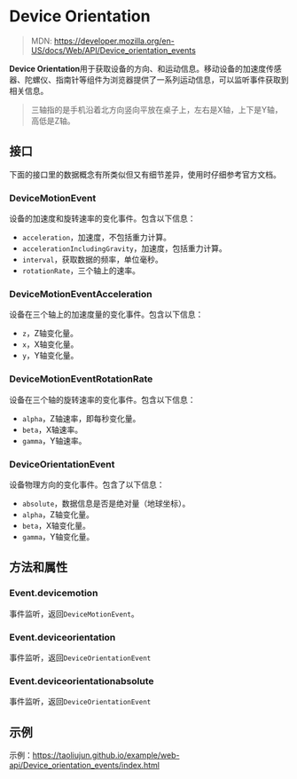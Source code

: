 <!--hexo

---
url: web-api-Device_orientation_events
tags:
  - webapi
  - Device Orientation
---

-->

# Device Orientation

> MDN: https://developer.mozilla.org/en-US/docs/Web/API/Device_orientation_events

**Device Orientation**用于获取设备的方向、和运动信息。移动设备的加速度传感器、陀螺仪、指南针等组件为浏览器提供了一系列运动信息，可以监听事件获取到相关信息。

> 三轴指的是手机沿着北方向竖向平放在桌子上，左右是X轴，上下是Y轴，高低是Z轴。

## 接口

下面的接口里的数据概念有所类似但又有细节差异，使用时仔细参考官方文档。

### DeviceMotionEvent

设备的加速度和旋转速率的变化事件。包含以下信息：

-   `acceleration`，加速度，不包括重力计算。
-   `accelerationIncludingGravity`，加速度，包括重力计算。
-   `interval`，获取数据的频率，单位毫秒。
-   `rotationRate`，三个轴上的速率。

### DeviceMotionEventAcceleration

设备在三个轴上的加速度量的变化事件。包含以下信息：

-   `z`，Z轴变化量。
-   `x`，X轴变化量。
-   `y`，Y轴变化量。

### DeviceMotionEventRotationRate

设备在三个轴的旋转速率的变化事件。包含以下信息：

-   `alpha`，Z轴速率，即每秒变化量。
-   `beta`，X轴速率。
-   `gamma`，Y轴速率。

### DeviceOrientationEvent

设备物理方向的变化事件。包含了以下信息：

-   `absolute`，数据信息是否是绝对量（地球坐标）。
-   `alpha`，Z轴变化量。
-   `beta`，X轴变化量。
-   `gamma`，Y轴变化量。

## 方法和属性

### Event.devicemotion

事件监听，返回`DeviceMotionEvent`。

### Event.deviceorientation

事件监听，返回`DeviceOrientationEvent`

### Event.deviceorientationabsolute

事件监听，返回`DeviceOrientationEvent`

## 示例

示例：https://taoliujun.github.io/example/web-api/Device_orientation_events/index.html
